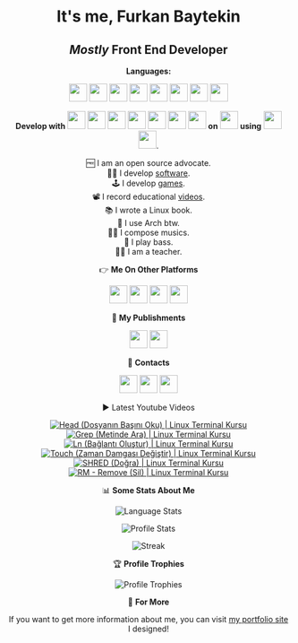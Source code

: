 <div align="center">

# It's me, Furkan Baytekin

## *Mostly* Front End Developer

**Languages:**

<img height="32" width="32" src="https://cdn.simpleicons.org/javascript" /> <img height="32" width="32" src="https://cdn.simpleicons.org/typescript" /> <img height="32" width="32" src="https://cdn.simpleicons.org/python" /> <img height="32" width="32" src="https://cdn.simpleicons.org/csharp" /> <img height="32" width="32" src="https://cdn.simpleicons.org/html5" /> <img height="32" width="32" src="https://cdn.simpleicons.org/css3" /> <img height="32" width="32" src="https://cdn.simpleicons.org/gnubash" /> <img height="32" width="32" src="https://cdn.simpleicons.org/lua" />

**Develop with** <img height="32" width="32" src="https://cdn.simpleicons.org/react" /> <img height="32" width="32" src="https://cdn.simpleicons.org/redux" /> <img height="32" width="32" src="https://cdn.simpleicons.org/tailwindcss" /> <img height="32" width="32" src="https://cdn.simpleicons.org/framer" /> <img height="32" width="32" src="https://cdn.simpleicons.org/bootstrap" /> <img height="32" width="32" src="https://cdn.simpleicons.org/next.js/333333" /> <img height="32" width="32" src="https://cdn.simpleicons.org/qt" /> 
**on** <img height="32" width="32" src="https://cdn.simpleicons.org/linux" />
**using** <img height="32" width="32" src="https://cdn.simpleicons.org/visualstudiocode" /> <img height="32" width="32" src="https://cdn.simpleicons.org/neovim" />.


🆓 I am an open source advocate.<br/>
👨‍💻 I develop [software](https://github.com/Elagoht?tab=repositories).<br/>
🕹 I develop [games](https://elagoht.itch.io/).<br/>
📽 I record educational [videos](https://www.youtube.com/channel/UCIWYzLPBy2Av4sgUsRClP0g).<br/>
📚 I wrote a Linux book.<br/>
🐧 I use Arch btw.<br/>
👨‍🎤 I compose musics.<br/>
🎸 I play bass.<br/>
👨‍🏫 I am a teacher.<br/>

👉 **Me On Other Platforms**

[<img height="32" width="32" src="https://cdn.simpleicons.org/archlinux" />](https://aur.archlinux.org/packages?O=0&SeB=m&K=Elagoht&outdated=&SB=p&SO=d&PP=50&submit=Go&) [<img height="32" width="32" src="https://cdn.simpleicons.org/pypi" />](https://pypi.org/user/Elagoht/) [<img height="32" width="32" src="https://cdn.simpleicons.org/kaggle" />](https://www.kaggle.com/furkanbaytekin) [<img height="32" width="32" src="https://cdn.simpleicons.org/itch.io" />](https://elagoht.itch.io/)

📜 **My Publishments**

[<img height="32" width="32" src="https://cdn.simpleicons.org/udemy" />](https://www.udemy.com/user/furkan-baytekin/) [<img height="32" width="32" src="https://cdn.simpleicons.org/youtube" />](https://www.youtube.com/channel/UCIWYzLPBy2Av4sgUsRClP0g)

💌 **Contacts**

[<img height="32" width="32" src="https://cdn.simpleicons.org/gmail" />](mailto:furkanbaytekin@gmail.com)  [<img height="32" width="32" src="https://cdn.simpleicons.org/linkedin" />](https://www.linkedin.com/in/furkan-baytekin/)  [<img height="32" width="32" src="https://cdn.simpleicons.org/telegram" />](https://t.me/Elagoht)

▶️ Latest Youtube Videos

<!-- BEGIN YOUTUBE-CARDS -->
[![Head (Dosyanın Başını Oku) | Linux Terminal Kursu](https://ytcards.demolab.com/?id=xl6kbDPrOUw&title=Head+%28Dosyan%C4%B1n+Ba%C5%9F%C4%B1n%C4%B1+Oku%29+%7C+Linux+Terminal+Kursu&lang=en&timestamp=1687436103&background_color=%230d1117&title_color=%23ffffff&stats_color=%23dedede&width=250&border_radius=5 "Head (Dosyanın Başını Oku) | Linux Terminal Kursu")](https://www.youtube.com/watch?v=xl6kbDPrOUw)
[![Grep (Metinde Ara) | Linux Terminal Kursu](https://ytcards.demolab.com/?id=Q7eVuKKCLbY&title=Grep+%28Metinde+Ara%29+%7C+Linux+Terminal+Kursu&lang=en&timestamp=1686673432&background_color=%230d1117&title_color=%23ffffff&stats_color=%23dedede&width=250&border_radius=5 "Grep (Metinde Ara) | Linux Terminal Kursu")](https://www.youtube.com/watch?v=Q7eVuKKCLbY)
[![Ln (Bağlantı Oluştur) | Linux Terminal Kursu](https://ytcards.demolab.com/?id=-VHZqmiHssM&title=Ln+%28Ba%C4%9Flant%C4%B1+Olu%C5%9Ftur%29+%7C+Linux+Terminal+Kursu&lang=en&timestamp=1686408512&background_color=%230d1117&title_color=%23ffffff&stats_color=%23dedede&width=250&border_radius=5 "Ln (Bağlantı Oluştur) | Linux Terminal Kursu")](https://www.youtube.com/watch?v=-VHZqmiHssM)
[![Touch (Zaman Damgası Değiştir) | Linux Terminal Kursu](https://ytcards.demolab.com/?id=_LFcLXEDlOU&title=Touch+%28Zaman+Damgas%C4%B1+De%C4%9Fi%C5%9Ftir%29+%7C+Linux+Terminal+Kursu&lang=en&timestamp=1684596774&background_color=%230d1117&title_color=%23ffffff&stats_color=%23dedede&width=250&border_radius=5 "Touch (Zaman Damgası Değiştir) | Linux Terminal Kursu")](https://www.youtube.com/watch?v=_LFcLXEDlOU)
[![SHRED (Doğra) | Linux Terminal Kursu](https://ytcards.demolab.com/?id=Gzef3e_UIc8&title=SHRED+%28Do%C4%9Fra%29+%7C+Linux+Terminal+Kursu&lang=en&timestamp=1683972010&background_color=%230d1117&title_color=%23ffffff&stats_color=%23dedede&width=250&border_radius=5 "SHRED (Doğra) | Linux Terminal Kursu")](https://www.youtube.com/watch?v=Gzef3e_UIc8)
[![RM - Remove (Sil) | Linux Terminal Kursu](https://ytcards.demolab.com/?id=M4iRPmv-Efg&title=RM+-+Remove+%28Sil%29+%7C+Linux+Terminal+Kursu&lang=en&timestamp=1683889223&background_color=%230d1117&title_color=%23ffffff&stats_color=%23dedede&width=250&border_radius=5 "RM - Remove (Sil) | Linux Terminal Kursu")](https://www.youtube.com/watch?v=M4iRPmv-Efg)
<!-- END YOUTUBE-CARDS -->

 📊 **Some Stats About Me**

![Language Stats](https://github-readme-stats.vercel.app/api/top-langs/?username=Elagoht&langs_count=10&layout=compact)

![Profile Stats](https://github-readme-stats.vercel.app/api?username=Elagoht&count_private=true&show_icons=true)

![Streak](https://github-readme-streak-stats.herokuapp.com/?user=elagoht)

🏆 **Profile Trophies**

![Profile Trophies](https://github-profile-trophy.vercel.app/?username=elagoht&margin-w=15&margin-h=15&no-frame=true)

🔗 **For More**

If you want to get more information about me, you can visit [my portfolio site](https://furkanbaytekin.dev) I designed!

</div>
